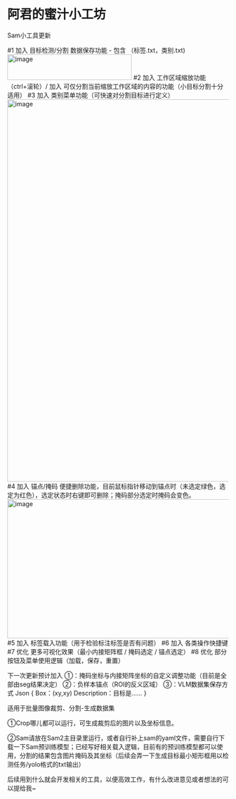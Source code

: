 # 阿君的蜜汁小工坊 #

Sam小工具更新

#1 加入 目标检测/分割 数据保存功能 - 包含 （标签.txt，类别.txt)
<img width="283" height="58" alt="image" src="https://github.com/user-attachments/assets/aaed2e4a-ae61-42c0-a6a6-d5fd0cf2df7d" />
#2 加入 工作区域缩放功能（ctrl+滚轮）/ 加入 可仅分割当前缩放工作区域的内容的功能（小目标分割十分适用）
#3 加入 类别菜单功能（可快速对分割目标进行定义）
<img width="1045" height="869" alt="image" src="https://github.com/user-attachments/assets/efba8f58-2143-47d0-926b-3ed1c51aa0c9" />
#4 加入 锚点/掩码 便捷删除功能，目前鼠标指针移动到锚点时（未选定绿色，选定为红色），选定状态时右键即可删除；掩码部分选定时掩码会变色。
<img width="748" height="316" alt="image" src="https://github.com/user-attachments/assets/f82bb2b0-be37-4a85-9bd3-ddcee8c86fc4" />
#5 加入 标签载入功能（用于检验标注标签是否有问题）
#6 加入 各类操作快捷键
#7 优化 更多可视化效果（最小内接矩阵框 / 掩码选定 / 锚点选定）
#8 优化 部分按钮及菜单使用逻辑（加载，保存，重置）

下一次更新预计加入
①：掩码坐标与内接矩阵坐标的自定义调整功能（目前是全部由seg结果决定）
②：负样本锚点（ROI的反义区域）
③：VLM数据集保存方式
Json
{
  Box：(xy,xy)
  Description：目标是……
}



适用于批量图像裁剪、分割-生成数据集

①Crop哪儿都可以运行，可生成裁剪后的图片以及坐标信息。

②Sam请放在Sam2主目录里运行，或者自行补上sam的yaml文件，需要自行下载一下Sam预训练模型；已经写好相关载入逻辑，目前有的预训练模型都可以使用，分割的结果包含图片掩码及其坐标（后续会弄一下生成目标最小矩形框用以检测任务/yolo格式的txt输出）

后续用到什么就会开发相关的工具，以便高效工作，有什么改进意见或者想法的可以提给我~
